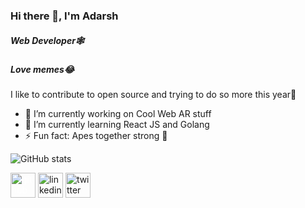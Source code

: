### Hi there 👋, I'm **Adarsh**
##### Web Developer🕸️
##### Love memes😂 
I like to contribute to open source and trying to do so more this year👊

- 🔭 I’m currently working on Cool Web AR stuff 
- 🌱 I’m currently learning React JS and Golang 
- ⚡ Fun fact:  Apes together strong 💪 

![GitHub stats](https://github-readme-stats.vercel.app/api?username=adarsh710&show_icons=true&count_private=true)  


[<img src='https://cdn.jsdelivr.net/npm/simple-icons@3.0.1/icons/github.svg' style="color: white" alt='github' height='40'>](https://github.com/adarsh710)  [<img src='https://cdn.jsdelivr.net/npm/simple-icons@3.0.1/icons/linkedin.svg' alt='linkedin' height='40'>](https://www.linkedin.com/in/adarsh-710/)  [<img src='https://cdn.jsdelivr.net/npm/simple-icons@3.0.1/icons/twitter.svg' alt='twitter' height='40'>](https://twitter.com/adarsh_710)  
